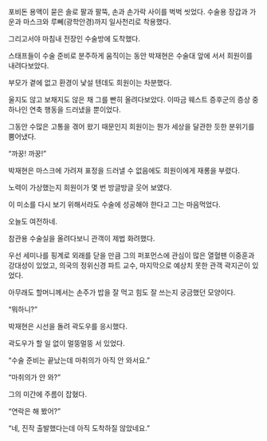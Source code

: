 포비돈 용액이 묻은 솔로 팔과 팔뚝, 손과 손가락 사이를 벅벅 씻었다. 수술용 장갑과 가운과 마스크와 루뻬(광학안경)까지 일사천리로 착용했다.

그리고서야 마침내 전장인 수술방에 도착했다.

스태프들이 수술 준비로 분주하게 움직이는 동안 박재현은 수술대 앞에 서서 희원이를 내려다보았다.

부모가 곁에 없고 환경이 낯설 텐데도 희원이는 차분했다.

울지도 않고 보채지도 않은 채 그를 빤히 올려다보았다. 이따금 웨스트 증후군의 증상 중 하나인 연축 행동을 드러냈을 뿐이었다.

그동안 수많은 고통을 겪어 왔기 때문인지 희원이는 뭔가 세상을 달관한 듯한 분위기를 뿜어냈다.

“까꿍! 까꿍!”

박재현은 마스크에 가려져 표정을 드러낼 수 없음에도 희원이에게 재롱을 부렸다.

노력이 가상했는지 희원이가 몇 번 방글방글 웃어 보였다.

이 미소를 다시 보기 위해서라도 수술에 성공해야 한다고 그는 마음먹었다.

오늘도 여전하네.

참관용 수술실을 올려다보니 관객이 제법 화려했다.

우선 세미나를 핑계로 외래를 닫을 만큼 그의 퍼포먼스에 관심이 많은 열혈팬 이중훈과 강대성이 있었고, 의국의 정위신경 파트 교수, 마지막으로 예상치 못한 관객 곽지곤이 있었다.

아무래도 할머니께서는 손주가 밥을 잘 먹고 힘도 잘 쓰는지 궁금했던 모양이다.

“뭐하니?”

박재현은 시선을 돌려 곽도우를 응시했다.

곽도우가 할 일 없이 멀뚱멀뚱 서 있었다.

“수술 준비는 끝났는데 마취의가 아직 안 와서요.”

“마취의가 안 와?”

그의 미간에 주름이 잡혔다.

“연락은 해 봤어?”

“네, 진작 출발했다는데 아직 도착하질 않았네요.”